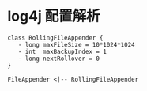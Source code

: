 # log4j 配置解析

```plantuml
class RollingFileAppender {
   - long maxFileSize = 10*1024*1024
   - int  maxBackupIndex = 1
   - long nextRollover = 0
}

FileAppender <|-- RollingFileAppender

```
